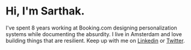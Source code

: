 
# Hi, I'm Sarthak.


I've spent 8 years working at Booking.com designing personalization systems while documenting the absurdity. I live in Amsterdam and love building things that are resilient. Keep up with me on [Linkedin](https://www.linkedin.com/in/spranit/) or [Twitter](https://x.com/liberosist).
